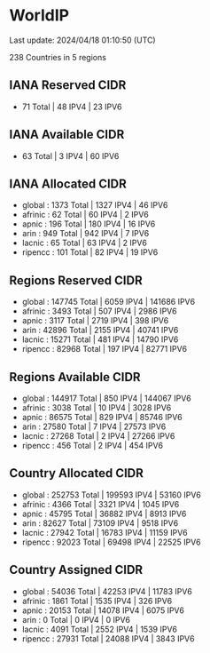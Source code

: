 # WorldIP

Last update: 2024/04/18 01:10:50 (UTC)

238 Countries in 5 regions

## IANA Reserved CIDR

- 71 Total | 48 IPV4 | 23 IPV6

## IANA Available CIDR

- 63 Total | 3 IPV4 | 60 IPV6

## IANA Allocated CIDR

- global : 1373 Total | 1327 IPV4 | 46 IPV6
- afrinic : 62 Total | 60 IPV4 | 2 IPV6
- apnic : 196 Total | 180 IPV4 | 16 IPV6
- arin : 949 Total | 942 IPV4 | 7 IPV6
- lacnic : 65 Total | 63 IPV4 | 2 IPV6
- ripencc : 101 Total | 82 IPV4 | 19 IPV6

## Regions Reserved CIDR

- global : 147745 Total | 6059 IPV4 | 141686 IPV6
- afrinic : 3493 Total | 507 IPV4 | 2986 IPV6
- apnic : 3117 Total | 2719 IPV4 | 398 IPV6
- arin : 42896 Total | 2155 IPV4 | 40741 IPV6
- lacnic : 15271 Total | 481 IPV4 | 14790 IPV6
- ripencc : 82968 Total | 197 IPV4 | 82771 IPV6

## Regions Available CIDR

- global : 144917 Total | 850 IPV4 | 144067 IPV6
- afrinic : 3038 Total | 10 IPV4 | 3028 IPV6
- apnic : 86575 Total | 829 IPV4 | 85746 IPV6
- arin : 27580 Total | 7 IPV4 | 27573 IPV6
- lacnic : 27268 Total | 2 IPV4 | 27266 IPV6
- ripencc : 456 Total | 2 IPV4 | 454 IPV6

## Country Allocated CIDR

- global : 252753 Total | 199593 IPV4 | 53160 IPV6
- afrinic : 4366 Total | 3321 IPV4 | 1045 IPV6
- apnic : 45795 Total | 36882 IPV4 | 8913 IPV6
- arin : 82627 Total | 73109 IPV4 | 9518 IPV6
- lacnic : 27942 Total | 16783 IPV4 | 11159 IPV6
- ripencc : 92023 Total | 69498 IPV4 | 22525 IPV6

## Country Assigned CIDR

- global : 54036 Total | 42253 IPV4 | 11783 IPV6
- afrinic : 1861 Total | 1535 IPV4 | 326 IPV6
- apnic : 20153 Total | 14078 IPV4 | 6075 IPV6
- arin : 0 Total | 0 IPV4 | 0 IPV6
- lacnic : 4091 Total | 2552 IPV4 | 1539 IPV6
- ripencc : 27931 Total | 24088 IPV4 | 3843 IPV6
